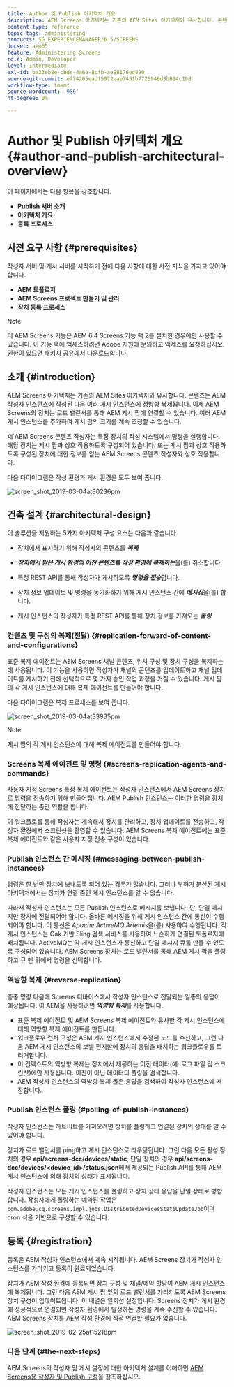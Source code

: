 ```yaml
---
title: Author 및 Publish 아키텍처 개요
description: AEM Screens 아키텍처는 기존의 AEM Sites 아키텍처와 유사합니다. 콘텐츠는 AEM 작성자 인스턴스에 작성된 다음 여러 게시 인스턴스에 정방향 복제됩니다.
content-type: reference
topic-tags: administering
products: SG_EXPERIENCEMANAGER/6.5/SCREENS
docset: aem65
feature: Administering Screens
role: Admin, Developer
level: Intermediate
exl-id: ba23eb8e-bbde-4a6e-8cfb-ae98176ed890
source-git-commit: ef74265eadf5972eae7451b7725946d8b014c198
workflow-type: tm+mt
source-wordcount: '986'
ht-degree: 0%

---
```


# Author 및 Publish 아키텍처 개요 {#author-and-publish-architectural-overview}

이 페이지에서는 다음 항목을 강조합니다.

* **Publish 서버 소개**
* **아키텍처 개요**
* **등록 프로세스**

## 사전 요구 사항 {#prerequisites}

작성자 서버 및 게시 서버를 시작하기 전에 다음 사항에 대한 사전 지식을 가지고 있어야 합니다.

* **AEM 토폴로지**
* **AEM Screens 프로젝트 만들기 및 관리**
* **장치 등록 프로세스**

>[!NOTE]
>
>이 AEM Screens 기능은 AEM 6.4 Screens 기능 팩 2를 설치한 경우에만 사용할 수 있습니다. 이 기능 팩에 액세스하려면 Adobe 지원에 문의하고 액세스를 요청하십시오. 권한이 있으면 패키지 공유에서 다운로드합니다.

## 소개 {#introduction}

AEM Screens 아키텍처는 기존의 AEM Sites 아키텍처와 유사합니다. 콘텐츠는 AEM 작성자 인스턴스에 작성된 다음 여러 게시 인스턴스에 정방향 복제됩니다. 이제 AEM Screens의 장치는 로드 밸런서를 통해 AEM 게시 팜에 연결할 수 있습니다. 여러 AEM 게시 인스턴스를 추가하여 게시 팜의 크기를 계속 조정할 수 있습니다.

*예* AEM Screens 콘텐츠 작성자는 특정 장치의 작성 시스템에서 명령을 실행합니다. 해당 장치는 게시 팜과 상호 작용하도록 구성되어 있습니다. 또는 게시 팜과 상호 작용하도록 구성된 장치에 대한 정보를 얻는 AEM Screens 콘텐츠 작성자와 상호 작용합니다.

다음 다이어그램은 작성 환경과 게시 환경을 모두 보여 줍니다.

![screen_shot_2019-03-04at30236pm](assets/screen_shot_2019-03-04at30236pm.png)

## 건축 설계 {#architectural-design}

이 솔루션을 지원하는 5가지 아키텍처 구성 요소는 다음과 같습니다.

* 장치에서 표시하기 위해 작성자의 콘텐츠를 ***복제***

* ***장치에서 받은 게시 환경의 이진 콘텐츠를 작성 환경에 복제하는***&#x200B;을(를) 취소합니다.
* 특정 REST API를 통해 작성자가 게시하도록 ***명령을 전송***&#x200B;합니다.
* 장치 정보 업데이트 및 명령을 동기화하기 위해 게시 인스턴스 간에 ***메시징***&#x200B;을(를) 합니다.
* 게시 인스턴스의 작성자가 특정 REST API를 통해 장치 정보를 가져오는 ***폴링***

### 컨텐츠 및 구성의 복제(전달) {#replication-forward-of-content-and-configurations}

표준 복제 에이전트는 AEM Screens 채널 콘텐츠, 위치 구성 및 장치 구성을 복제하는 데 사용됩니다. 이 기능을 사용하면 작성자가 채널의 콘텐츠를 업데이트하고 채널 업데이트를 게시하기 전에 선택적으로 몇 가지 승인 작업 과정을 거칠 수 있습니다. 게시 팜의 각 게시 인스턴스에 대해 복제 에이전트를 만들어야 합니다.

다음 다이어그램은 복제 프로세스를 보여 줍니다.

![screen_shot_2019-03-04at33935pm](assets/screen_shot_2019-03-04at33935pm.png)

>[!NOTE]
>
>게시 팜의 각 게시 인스턴스에 대해 복제 에이전트를 만들어야 합니다.

### Screens 복제 에이전트 및 명령 {#screens-replication-agents-and-commands}

사용자 지정 Screens 특정 복제 에이전트는 작성자 인스턴스에서 AEM Screens 장치로 명령을 전송하기 위해 만들어집니다. AEM Publish 인스턴스는 이러한 명령을 장치에 전달하는 중간 역할을 합니다.

이 워크플로를 통해 작성자는 계속해서 장치를 관리하고, 장치 업데이트를 전송하고, 작성자 환경에서 스크린샷을 촬영할 수 있습니다. AEM Screens 복제 에이전트에는 표준 복제 에이전트와 같은 사용자 지정 전송 구성이 있습니다.

### Publish 인스턴스 간 메시징 {#messaging-between-publish-instances}

명령은 한 번만 장치에 보내도록 되어 있는 경우가 많습니다. 그러나 부하가 분산된 게시 아키텍처에서는 장치가 연결 중인 게시 인스턴스를 알 수 없습니다.

따라서 작성자 인스턴스는 모든 Publish 인스턴스로 메시지를 보냅니다. 단, 단일 메시지만 장치에 전달되어야 합니다. 올바른 메시징을 위해 게시 인스턴스 간에 통신이 수행되어야 합니다. 이 통신은 *Apache ActiveMQ Artemis*&#x200B;을(를) 사용하여 수행됩니다. 각 게시 인스턴스는 Oak 기반 Sling 검색 서비스를 사용하여 느슨하게 연결된 토폴로지에 배치됩니다. ActiveMQ는 각 게시 인스턴스가 통신하고 단일 메시지 큐를 만들 수 있도록 구성되어 있습니다. AEM Screens 장치는 로드 밸런서를 통해 AEM 게시 팜을 폴링하고 큐 맨 위에서 명령을 선택합니다.

### 역방향 복제 {#reverse-replication}

종종 명령 다음에 Screens 디바이스에서 작성자 인스턴스로 전달되는 일종의 응답이 예상됩니다. 이 AEM을 사용하려면 ***역방향 복제***&#x200B;를 사용합니다.

* 표준 복제 에이전트 및 AEM Screens 복제 에이전트와 유사한 각 게시 인스턴스에 대해 역방향 복제 에이전트를 만듭니다.
* 워크플로우 런처 구성은 AEM 게시 인스턴스에서 수정된 노드를 수신하고, 그런 다음 AEM 게시 인스턴스의 보낼 편지함에 장치의 응답을 배치하는 워크플로우를 트리거합니다.
* 이 컨텍스트의 역방향 복제는 장치에서 제공하는 이진 데이터(예: 로그 파일 및 스크린샷)에만 사용됩니다. 이진이 아닌 데이터의 폴링을 검색합니다.
* AEM 작성자 인스턴스의 역방향 복제 폴은 응답을 검색하여 작성자 인스턴스에 저장합니다.

### Publish 인스턴스 폴링 {#polling-of-publish-instances}

작성자 인스턴스는 하트비트를 가져오려면 장치를 폴링하고 연결된 장치의 상태를 알 수 있어야 합니다.

장치가 로드 밸런서를 ping하고 게시 인스턴스로 라우팅됩니다. 그런 다음 모든 활성 장치의 경우 **api/screens-dcc/devices/static**, 단일 장치의 경우 **api/screens-dcc/devices/&lt;device_id>/status.json**&#x200B;에서 제공되는 Publish API를 통해 AEM 게시 인스턴스에 의해 장치의 상태가 표시됩니다.

작성자 인스턴스는 모든 게시 인스턴스를 폴링하고 장치 상태 응답을 단일 상태로 병합합니다. 작성자에게 폴링하는 예약된 작업은 `com.adobe.cq.screens.impl.jobs.DistributedDevicesStatiUpdateJob`이며 cron 식을 기반으로 구성할 수 있습니다.

## 등록 {#registration}

등록은 AEM 작성자 인스턴스에서 계속 시작됩니다. AEM Screens 장치가 작성자 인스턴스를 가리키고 등록이 완료되었습니다.

장치가 AEM 작성 환경에 등록되면 장치 구성 및 채널/예약 할당이 AEM 게시 인스턴스에 복제됩니다. 그런 다음 AEM 게시 팜 앞의 로드 밸런서를 가리키도록 AEM Screens 장치 구성이 업데이트됩니다. 이 배열은 일회성 설정입니다. Screens 장치가 게시 환경에 성공적으로 연결되면 작성자 환경에서 발생하는 명령을 계속 수신할 수 있습니다. AEM Screens 장치를 AEM 작성 환경에 직접 연결할 필요가 없습니다.

![screen_shot_2019-02-25at15218pm](assets/screen_shot_2019-02-25at15218pm.png)

### 다음 단계 {#the-next-steps}

AEM Screens의 작성자 및 게시 설정에 대한 아키텍처 설계를 이해하면 [AEM Screens용 작성자 및 Publish 구성](author-and-publish.md)을 참조하십시오.
